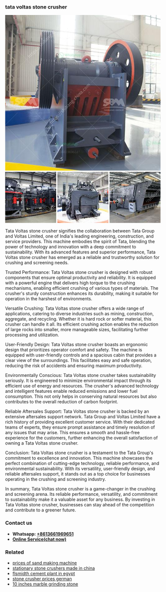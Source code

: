 <h3>tata voltas stone crusher</h3><img src='1706773761.jpg' alt=''><p>Tata Voltas stone crusher signifies the collaboration between Tata Group and Voltas Limited, one of India's leading engineering, construction, and service providers. This machine embodies the spirit of Tata, blending the power of technology and innovation with a deep commitment to sustainability. With its advanced features and superior performance, Tata Voltas stone crusher has emerged as a reliable and trustworthy solution for crushing and screening needs.</p><p>Trusted Performance: Tata Voltas stone crusher is designed with robust components that ensure optimal productivity and reliability. It is equipped with a powerful engine that delivers high torque to the crushing mechanisms, enabling efficient crushing of various types of materials. The crusher's sturdy construction enhances its durability, making it suitable for operation in the harshest of environments.</p><p>Versatile Crushing: Tata Voltas stone crusher offers a wide range of applications, catering to diverse industries such as mining, construction, aggregate, and recycling. Whether it is hard rock or softer material, this crusher can handle it all. Its efficient crushing action enables the reduction of large rocks into smaller, more manageable sizes, facilitating further processing and utilization.</p><p>User-Friendly Design: Tata Voltas stone crusher boasts an ergonomic design that prioritizes operator comfort and safety. The machine is equipped with user-friendly controls and a spacious cabin that provides a clear view of the surroundings. This facilitates easy and safe operation, reducing the risk of accidents and ensuring maximum productivity.</p><p>Environmentally Conscious: Tata Voltas stone crusher takes sustainability seriously. It is engineered to minimize environmental impact through its efficient use of energy and resources. The crusher's advanced technology and intelligent features enable reduced emissions and lower fuel consumption. This not only helps in conserving natural resources but also contributes to the overall reduction of carbon footprint.</p><p>Reliable Aftersales Support: Tata Voltas stone crusher is backed by an extensive aftersales support network. Tata Group and Voltas Limited have a rich history of providing excellent customer service. With their dedicated teams of experts, they ensure prompt assistance and timely resolution of any issues that may arise. This ensures a smooth and hassle-free experience for the customers, further enhancing the overall satisfaction of owning a Tata Voltas stone crusher.</p><p>Conclusion: Tata Voltas stone crusher is a testament to the Tata Group's commitment to excellence and innovation. This machine showcases the perfect combination of cutting-edge technology, reliable performance, and environmental sustainability. With its versatility, user-friendly design, and reliable aftersales support, it stands out as a top choice for businesses operating in the crushing and screening industry.</p><p>In summary, Tata Voltas stone crusher is a game-changer in the crushing and screening arena. Its reliable performance, versatility, and commitment to sustainability make it a valuable asset for any business. By investing in Tata Voltas stone crusher, businesses can stay ahead of the competition and contribute to a greener future.</p><h3>Contact us</h3><ul><li><strong>Whatsapp:&nbsp;<a href="https://wa.me/8613661969651">+8613661969651</a></strong></li><li><a href="https://swt.shibang-china.com/?git&amp;zhl&amp;tata voltas stone crusher"><strong>Online Service(chat now)</strong></a></li></ul><h3>Related</h3><ul><li><a href='prices of sand making machine.md'>prices of sand making machine</a></li><li><a href='stationary stone crushers made in china.md'>stationary stone crushers made in china</a></li><li><a href='flsmidth cement plant in egypt.md'>flsmidth cement plant in egypt</a></li><li><a href='stone crusher prices german.md'>stone crusher prices german</a></li><li><a href='10 inches marble grinding stone.md'>10 inches marble grinding stone</a></li></ul>